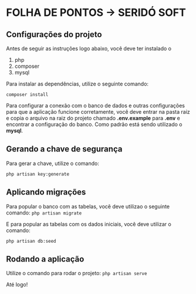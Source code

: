 # FOLHA DE PONTOS -> SERIDÓ SOFT

## Configurações do projeto

Antes de seguir as instruções logo abaixo, você deve ter instalado o 
1. php
2. composer
3. mysql

Para instalar as dependências, utilize o seguinte comando:

```composer install```

Para configurar a conexão com o banco de dados e outras configurações para que a aplicação funcione corretamente, você deve entrar na pasta raiz e copia o arquivo na raiz do projeto chamado **.env.example** para **.env** e encontrar a configuração do banco. Como padrão está sendo utilizado o **mysql**.

## Gerando a chave de segurança

Para gerar a chave, utilize o comando:

```php artisan key:generate```

## Aplicando migrações

Para popular o banco com as tabelas, você deve utilizao o seguinte comando:
```php artisan migrate```

E para popular as tabelas com os dados iniciais, você deve utilizar o comando:

```php artisan db:seed```

## Rodando a aplicação

Utilize o comando para rodar o projeto:
```php artisan serve```

Até logo!